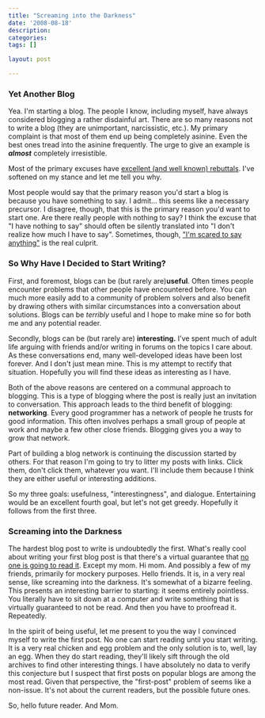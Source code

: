 ```yaml
---
title: "Screaming into the Darkness"
date: '2008-08-18'
description:
categories:
tags: []

layout: post

---
```


### Yet Another Blog

Yea. I'm starting a blog. The people I know, including myself, have always considered blogging a rather disdainful art. There are so many reasons not to write a blog (they are unimportant, narcissistic, etc.). My primary complaint is that most of them end up being completely asinine. Even the best ones tread into the asinine frequently. The urge to give an example is <em><strong>almost</strong></em> completely irresistible.

Most of the primary excuses have <a href="http://steve.yegge.googlepages.com/you-should-write-blogs">excellent (and well known) rebuttals</a>. I've softened on my stance and let me tell you why.

Most people would say that the primary reason you'd start a blog is because you have something to say. I admit... this seems like a necessary precursor. I disagree, though, that this is the primary reason you'd want to start one. Are there really people with nothing to say? I think the excuse that "I have nothing to say" should often be silently translated into "I don't realize how much I have to say". Sometimes, though, <a href="http://xkcd.com/137/">"I'm scared to say anything"</a> is the real culprit.

### So Why Have I Decided to Start Writing?

First, and foremost, blogs can be (but rarely are)<strong>useful</strong>. Often times people encounter problems that other people have encountered before. You can much more easily add to a community of problem solvers and also benefit by drawing others with similar circumstances into a conversation about solutions. Blogs can be <em>terribly</em> useful and I hope to make mine so for both me and any potential reader.

Secondly, blogs can be (but rarely are) <strong>interesting.</strong> I've spent much of adult life arguing with friends and/or writing in forums on the topics I care about. As these conversations end, many well-developed ideas have been lost forever. And I don't just mean mine. This is my attempt to rectify that situation. Hopefully you will find these ideas as interesting as I have.

Both of the above reasons are centered on a communal approach to blogging. This is a type of blogging where the post is really just an invitation to conversation. This approach leads to the third benefit of blogging: <strong>networking</strong>. Every good programmer has a network of people he trusts for good information. This often involves perhaps a small group of people at work and maybe a few other close friends. Blogging gives you a way to grow that network.

Part of building a blog network is continuing the discussion started by others. For that reason I'm going to try to litter my posts with links. Click them, don't click them, whatever you want. I'll include them because I think they are either useful or interesting additions.

So my three goals: usefulness, "interestingness", and dialogue. Entertaining would be an excellent fourth goal, but let's not get greedy. Hopefully it follows from the first three.

### Screaming into the Darkness

The hardest blog post to write is undoubtedly the first. What's really cool about writing your first blog post is that there's a virtual guarantee that <a href="http://www.markevanstech.com/2007/02/26/who-reads-blog-apparently-almost-no-one/">no one is going to read it</a>. Except my mom. Hi mom. And possibly a few of my friends, primarily for mockery purposes. Hello friends. It is, in a very real sense, like screaming into the darkness. It's somewhat of a bizarre feeling. This presents an interesting barrier to starting: it seems entirely pointless. You literally have to sit down at a computer and write something that is virtually guaranteed to not be read. And then you have to proofread it. Repeatedly.

In the spirit of being useful, let me present to you the way I convinced myself to write the first post. No one can start reading until you start writing. It is a very real chicken and egg problem and the only solution is to, well, lay an egg. When they do start reading, they'll likely sift through the old archives to find other interesting things. I have absolutely no data to verify this conjecture but I suspect that first posts on popular blogs are among the most read. Given that perspective, the "first-post" problem of seems like a non-issue. It's not about the current readers, but the possible future ones.

So, hello future reader. And Mom.
